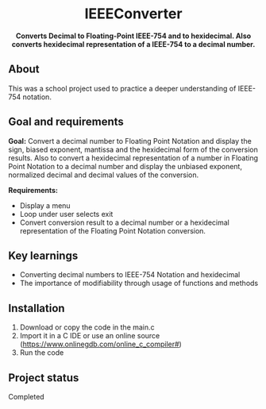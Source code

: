 <h1 align="center">IEEEConverter</h1>
<p align="center"><strong>Converts Decimal to Floating-Point IEEE-754 and to hexidecimal.  Also converts hexidecimal representation of a IEEE-754 to a decimal number.</strong>
</p>
<h2>About</h2>
    This was a school project used to practice a deeper understanding of IEEE-754 notation.

<h2>Goal and requirements</h2>

<strong>Goal:</strong> Convert a decimal number to Floating Point Notation and display the sign, biased exponent, mantissa and the hexidecimal form of the conversion results.  Also to convert a hexidecimal representation of a number in Floating Point Notation to a decimal number and display the unbiased exponent, normalized decimal and decimal values of the conversion.

<strong>Requirements: </strong>
<ul>
  <li>Display a menu</li>
  <li>Loop under user selects exit</li>
  <li>Convert conversion result to a decimal number or a hexidecimal representation of the Floating Point Notation conversion.</li>
</ul>

<h2>Key learnings</h2>

- Converting decimal numbers to IEEE-754 Notation and hexidecimal
- The importance of modifiability through usage of functions and methods

<h2>Installation</h2>

1. Download or copy the code in the main.c
2. Import it in a C IDE or use an online source (https://www.onlinegdb.com/online_c_compiler#)
3. Run the code

<h2>Project status</h2>
Completed


